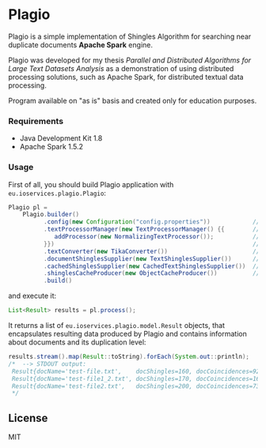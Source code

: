 # Plagio

Plagio is a simple implementation of Shingles Algorithm for searching near duplicate documents **Apache Spark** engine.

Plagio was developed for my thesis *Parallel and Distributed Algorithms for Large Text Datasets Analysis* as a demonstration of using distributed processing solutions, such as Apache Spark, for distributed textual data processing.

Program available on "as is" basis and created only for education purposes.

### Requirements
  - Java Development Kit 1.8
  - Apache Spark 1.5.2

### Usage

First of all, you should build Plagio application with `eu.ioservices.plagio.Plagio`:

```java
Plagio pl = 
    Plagio.builder()
          .config(new Configuration("config.properties"))            // (mandatory) Plagio configuration instance
          .textProcessorManager(new TextProcessorManager() {{        // (optional) you may define Text ProcessorManager for processing text, e.g. with
             addProcessor(new NormalizingTextProcessor());           //   NormalizingStringProcessor, that cleans text from unnecessary spaces
          }})                                                        //   and special characters with text transliterating
          .textConverter(new TikaConverter())                        // (optional) specify InputStream2text Converter implementation
          .documentShinglesSupplier(new TextShinglesSupplier())      // (mandatory) supplier of new shingles to be checked
          .cachedShinglesSupplier(new CachedTextShinglesSupplier())  // (mandatory) supplier of old, cached shingles
          .shinglesCacheProducer(new ObjectCacheProducer())          // (mandatory) cache producer, that saves new, unknown shingles (shingles, that aren't neither found in cache nor intersect with shingles, from other new documents.
          .build()
```

and execute it:

```java
List<Result> results = pl.process();
```

It returns a list of `eu.ioservices.plagio.model.Result` objects, that encapsulates resulting data produced by Plagio
and contains information about documents and its duplication level:

```java
results.stream().map(Result::toString).forEach(System.out::println);
/*  --> STDOUT output:
 Result{docName='test-file.txt',    docShingles=160, docCoincidences=92,  duplicationLevel=57.49999999999999}
 Result{docName='test-file1_2.txt', docShingles=170, docCoincidences=165, duplicationLevel=97.05882352941177}
 Result{docName='test-file2.txt',   docShingles=200, docCoincidences=73,  duplicationLevel=36.5}
 */
```

## License
MIT
